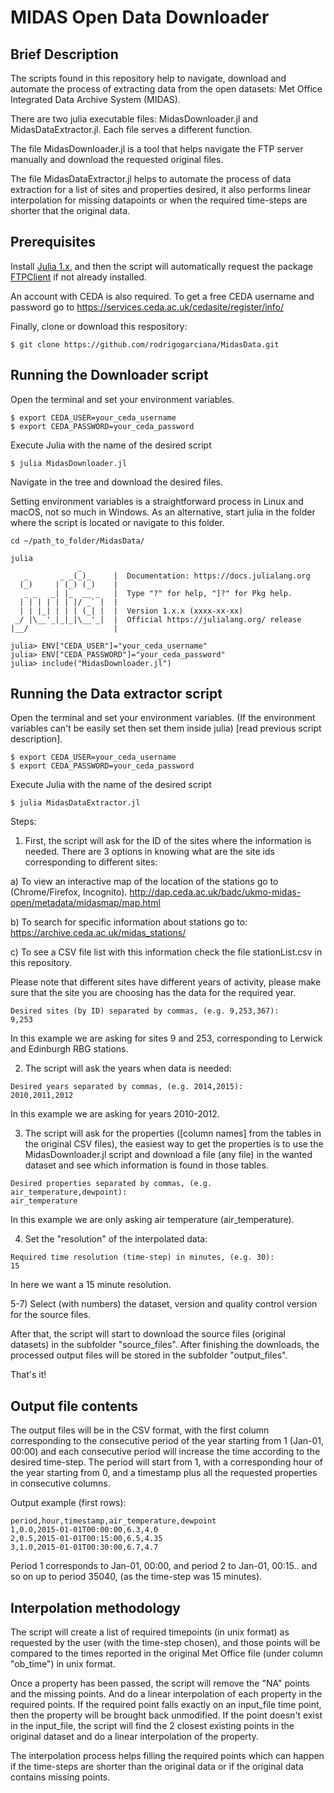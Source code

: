 # MIDAS Open Data Downloader

## Brief Description

The scripts found in this repository help to navigate, download and automate the process of extracting data from the open datasets: Met Office Integrated Data Archive System (MIDAS).

There are two julia executable files: MidasDownloader.jl and MidasDataExtractor.jl. Each file serves a different function.

The file MidasDownloader.jl is a tool that helps navigate the FTP server manually and download the requested original files.

The file MidasDataExtractor.jl helps to automate the process of data extraction for a list of sites and properties desired, it also performs linear interpolation for missing datapoints or when the required time-steps are shorter that the original data.

## Prerequisites

Install [Julia 1.x](https://julialang.org/downloads/), and then the script will automatically request the package [FTPClient](https://github.com/invenia/FTPClient.jl) if not already installed.

An account with CEDA is also required. To get a free CEDA username and password go to https://services.ceda.ac.uk/cedasite/register/info/

Finally, clone or download this respository:
```ShellSession
$ git clone https://github.com/rodrigogarciana/MidasData.git
```

## Running the Downloader script

Open the terminal and set your environment variables.
```ShellSession
$ export CEDA_USER=your_ceda_username
$ export CEDA_PASSWORD=your_ceda_password
```
Execute Julia with the name of the desired script
```ShellSession
$ julia MidasDownloader.jl
```

Navigate in the tree and download the desired files.

Setting environment variables is a straightforward process in Linux and macOS, not so much in Windows. As an alternative, start julia in the folder where the script is located or navigate to this folder.

```ShellSession
cd ~/path_to_folder/MidasData/
```

```ShellSession
julia
               _
   _       _ _(_)_     |  Documentation: https://docs.julialang.org
  (_)     | (_) (_)    |
   _ _   _| |_  __ _   |  Type "?" for help, "]?" for Pkg help.
  | | | | | | |/ _` |  |
  | | |_| | | | (_| |  |  Version 1.x.x (xxxx-xx-xx)
 _/ |\__'_|_|_|\__'_|  |  Official https://julialang.org/ release
|__/                   |

julia> ENV["CEDA_USER"]="your_ceda_username"
julia> ENV["CEDA_PASSWORD"]="your_ceda_password"
julia> include("MidasDownloader.jl")
```

## Running the Data extractor script

Open the terminal and set your environment variables.
(If the environment variables can't be easily set then set them inside julia) [read previous script description].

```ShellSession
$ export CEDA_USER=your_ceda_username
$ export CEDA_PASSWORD=your_ceda_password
```
Execute Julia with the name of the desired script
```ShellSession
$ julia MidasDataExtractor.jl
```

Steps:

1) First, the script will ask for the ID of the sites where the information is needed. There are 3 options in knowing what are the site ids corresponding to different sites:

a) To view an interactive map of the location of the stations go to (Chrome/Firefox, Incognito).
http://dap.ceda.ac.uk/badc/ukmo-midas-open/metadata/midasmap/map.html

b) To search for specific information about stations go to:
https://archive.ceda.ac.uk/midas_stations/

c) To see a CSV file list with this information check the file stationList.csv in this repository.

Please note that different sites have different years of activity, please make sure that the site you are choosing has the data for the required year.

```ShellSession
Desired sites (by ID) separated by commas, (e.g. 9,253,367):
9,253
```
In this example we are asking for sites 9 and 253, corresponding to Lerwick and Edinburgh RBG stations.


2) The script will ask the years when data is needed:

```ShellSession
Desired years separated by commas, (e.g. 2014,2015):
2010,2011,2012
```
In this example we are asking for years 2010-2012.


3) The script will ask for the properties ([column names] from the tables in the original CSV files), the easiest way to get the properties is to use the MidasDownloader.jl script and download a file (any file) in the wanted dataset and see which information is found in those tables.

```ShellSession
Desired properties separated by commas, (e.g. air_temperature,dewpoint):
air_temperature
```
In this example we are only asking air temperature (air_temperature).

4) Set the "resolution" of the interpolated data:

```ShellSession
Required time resolution (time-step) in minutes, (e.g. 30):
15
```
In here we want a 15 minute resolution.

5-7) Select (with numbers) the dataset, version and quality control version for the source files.

After that, the script will start to download the source files (original datasets) in the subfolder "source_files". After finishing the downloads, the processed output files will be stored in the subfolder "output_files".

That's it!


## Output file contents

The output files will be in the CSV format, with the first column corresponding to the consecutive period of the year starting from 1 (Jan-01, 00:00) and each consecutive period will increase the time according to the desired time-step. The period will start from 1, with a corresponding hour of the year starting from 0, and a timestamp plus all the requested properties in consecutive columns.

Output example (first rows):
```
period,hour,timestamp,air_temperature,dewpoint
1,0.0,2015-01-01T00:00:00,6.3,4.0
2,0.5,2015-01-01T00:15:00,6.5,4.35
3,1.0,2015-01-01T00:30:00,6.7,4.7
```

Period 1 corresponds to Jan-01, 00:00, and period 2 to Jan-01, 00:15.. and so on up to period 35040, (as the time-step was 15 minutes).

## Interpolation methodology

The script will create a list of required timepoints (in unix format) as requested by the user (with the time-step chosen), and those points will be compared to the times reported in the original Met Office file (under column "ob_time") in unix format.

Once a property has been passed, the script will remove the "NA" points and the missing points. And do a linear interpolation of each property in the required points. If the required point falls exactly on an input_file time point, then the property will be brought back unmodified. If the point doesn't exist in the input_file, the script will find the 2 closest existing points in the original dataset and do a linear interpolation of the property.

The interpolation process helps filling the required points which can happen if the time-steps are shorter than the original data or if the original data contains missing points.
